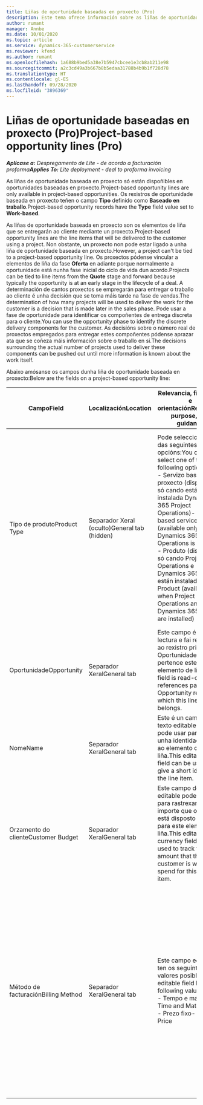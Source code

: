 ```yaml
---
title: Liñas de oportunidade baseadas en proxecto (Pro)
description: Este tema ofrece información sobre as liñas de oportunidade baseadas en proxecto. (Pro)
author: rumant
manager: Annbe
ms.date: 10/01/2020
ms.topic: article
ms.service: dynamics-365-customerservice
ms.reviewer: kfend
ms.author: rumant
ms.openlocfilehash: 1a688b9bed5a38e7b5947cbcee1e3cb8ab211e98
ms.sourcegitcommit: a2c3cd49a3b667b8b5edaa31788b4b9b1f728d78
ms.translationtype: HT
ms.contentlocale: gl-ES
ms.lasthandoff: 09/28/2020
ms.locfileid: "3896369"
---
```

# <a name="project-based-opportunity-lines-pro"></a><span data-ttu-id="9811a-104">Liñas de oportunidade baseadas en proxecto (Pro)</span><span class="sxs-lookup"><span data-stu-id="9811a-104">Project-based opportunity lines (Pro)</span></span>

<span data-ttu-id="9811a-105">_**Aplícase a:** Despregamento de Lite - de acordo a facturación proforma_</span><span class="sxs-lookup"><span data-stu-id="9811a-105">_**Applies To:** Lite deployment - deal to proforma invoicing_</span></span>

<span data-ttu-id="9811a-106">As liñas de oportunidade baseada en proxecto só están dispoñibles en oportunidades baseadas en proxecto.</span><span class="sxs-lookup"><span data-stu-id="9811a-106">Project-based opportunity lines are only available in project-based opportunities.</span></span> <span data-ttu-id="9811a-107">Os rexistros de oportunidade baseada en proxecto teñen o campo **Tipo** definido como **Baseado en traballo**.</span><span class="sxs-lookup"><span data-stu-id="9811a-107">Project-based opportunity records have the **Type** field value set to **Work-based**.</span></span>

<span data-ttu-id="9811a-108">As liñas de oportunidade baseada en proxecto son os elementos de liña que se entregarán ao cliente mediante un proxecto.</span><span class="sxs-lookup"><span data-stu-id="9811a-108">Project-based opportunity lines are the line items that will be delivered to the customer using a project.</span></span> <span data-ttu-id="9811a-109">Non obstante, un proxecto non pode estar ligado a unha liña de oportunidade baseada en proxecto.</span><span class="sxs-lookup"><span data-stu-id="9811a-109">However, a project can't be tied to a project-based opportunity line.</span></span> <span data-ttu-id="9811a-110">Os proxectos pódense vincular a elementos de liña da fase **Oferta** en adiante porque normalmente a oportunidade está nunha fase inicial do ciclo de vida dun acordo.</span><span class="sxs-lookup"><span data-stu-id="9811a-110">Projects can be tied to line items from the **Quote** stage and forward because typically the opportunity is at an early stage in the lifecycle of a deal.</span></span> <span data-ttu-id="9811a-111">A determinación de cantos proxectos se empregarán para entregar o traballo ao cliente é unha decisión que se toma máis tarde na fase de vendas.</span><span class="sxs-lookup"><span data-stu-id="9811a-111">The determination of how many projects will be used to deliver the work for the customer is a decision that is made later in the sales phase.</span></span> <span data-ttu-id="9811a-112">Pode usar a fase de oportunidade para identificar os compoñentes de entrega discreta para o cliente.</span><span class="sxs-lookup"><span data-stu-id="9811a-112">You can use the opportunity phase to identify the discrete delivery components for the customer.</span></span> <span data-ttu-id="9811a-113">As decisións sobre o número real de proxectos empregados para entregar estes compoñentes pódense aprazar ata que se coñeza máis información sobre o traballo en si.</span><span class="sxs-lookup"><span data-stu-id="9811a-113">The decisions surrounding the actual number of projects used to deliver these components can be pushed out until more information is known about the work itself.</span></span>

<span data-ttu-id="9811a-114">Abaixo amósanse os campos dunha liña de oportunidade baseada en proxecto:</span><span class="sxs-lookup"><span data-stu-id="9811a-114">Below are the fields on a project-based opportunity line:</span></span>

| <span data-ttu-id="9811a-115">**Campo**</span><span class="sxs-lookup"><span data-stu-id="9811a-115">**Field**</span></span> | <span data-ttu-id="9811a-116">**Localización**</span><span class="sxs-lookup"><span data-stu-id="9811a-116">**Location**</span></span> | <span data-ttu-id="9811a-117">**Relevancia, finalidade e orientación**</span><span class="sxs-lookup"><span data-stu-id="9811a-117">**Relevance, purpose, and guidance**</span></span> | <span data-ttu-id="9811a-118">**Impacto descendente**</span><span class="sxs-lookup"><span data-stu-id="9811a-118">**Downstream impact**</span></span> |
| --- | --- | --- | --- |
| <span data-ttu-id="9811a-119">Tipo de produto</span><span class="sxs-lookup"><span data-stu-id="9811a-119">Product Type</span></span> | <span data-ttu-id="9811a-120">Separador Xeral (oculto)</span><span class="sxs-lookup"><span data-stu-id="9811a-120">General tab (hidden)</span></span> | <span data-ttu-id="9811a-121">Pode seleccionar unha das seguintes opcións:</span><span class="sxs-lookup"><span data-stu-id="9811a-121">You can select one of the following options:</span></span></br><span data-ttu-id="9811a-122">- Servizo baseado en proxecto (dispoñible só cando está instalada Dynamics 365 Project Operations)</span><span class="sxs-lookup"><span data-stu-id="9811a-122">- Project-based service (available only when Dynamics 365 Project Operations is installed)</span></span></br><span data-ttu-id="9811a-123">- Produto (dispoñible só cando Project Operations e Dynamics 365 Sales están instaladas)</span><span class="sxs-lookup"><span data-stu-id="9811a-123">- Product (available only when Project Operations and Dynamics 365 Sales are installed)</span></span> | <span data-ttu-id="9811a-124">O valor deste campo establécese en **Servizo baseado en proxecto** cando crea unha liña de oportunidade baseada en proxecto desde a grade de liñas baseadas en proxecto na Oportunidade.</span><span class="sxs-lookup"><span data-stu-id="9811a-124">The value of this field is set to **Project-based service** when you create a project-based opportunity line from the project-based lines grid on the Opportunity.</span></span> <br> <span data-ttu-id="9811a-125">Se cambia ou anula este valor, a funcionalidade do proxecto non se activará nos seus elementos de liña baseada en proxecto.</span><span class="sxs-lookup"><span data-stu-id="9811a-125">If you change or override this value, the project functionality won't be enabled on your project-based line items.</span></span> |
| <span data-ttu-id="9811a-126">Oportunidade</span><span class="sxs-lookup"><span data-stu-id="9811a-126">Opportunity</span></span> | <span data-ttu-id="9811a-127">Separador Xeral</span><span class="sxs-lookup"><span data-stu-id="9811a-127">General tab</span></span> | <span data-ttu-id="9811a-128">Este campo é de só lectura e fai referencia ao rexistro principal de Oportunidade ao que pertence este elemento de liña.</span><span class="sxs-lookup"><span data-stu-id="9811a-128">This field is read-only and references parent Opportunity record to which this line item belongs.</span></span> | <span data-ttu-id="9811a-129">Non hai ningún impacto descendente deste campo.</span><span class="sxs-lookup"><span data-stu-id="9811a-129">There is no downstream impact from this field.</span></span> |
| <span data-ttu-id="9811a-130">Nome</span><span class="sxs-lookup"><span data-stu-id="9811a-130">Name</span></span> | <span data-ttu-id="9811a-131">Separador Xeral</span><span class="sxs-lookup"><span data-stu-id="9811a-131">General tab</span></span> | <span data-ttu-id="9811a-132">Este é un campo de texto editable que se pode usar para dar unha identidade curta ao elemento de liña.</span><span class="sxs-lookup"><span data-stu-id="9811a-132">This editable text field can be used to give a short identity to the line item.</span></span> | <span data-ttu-id="9811a-133">Este valor transfírese á liña de oferta cando cree unha oferta a partir desta oportunidade.</span><span class="sxs-lookup"><span data-stu-id="9811a-133">This value is carried over to the quote line when you create a quote from this opportunity.</span></span> |
| <span data-ttu-id="9811a-134">Orzamento do cliente</span><span class="sxs-lookup"><span data-stu-id="9811a-134">Customer Budget</span></span> | <span data-ttu-id="9811a-135">Separador Xeral</span><span class="sxs-lookup"><span data-stu-id="9811a-135">General tab</span></span> | <span data-ttu-id="9811a-136">Este campo de moeda editable pode usarse para rastrexar o importe que o cliente está disposto a gastar para este elemento de liña.</span><span class="sxs-lookup"><span data-stu-id="9811a-136">This editable currency field can be used to track the amount that the customer is willing to spend for this line item.</span></span> | <span data-ttu-id="9811a-137">Este valor transfírese ao campo correspondente da liña de oferta cando cree unha oferta a partir desta oportunidade.</span><span class="sxs-lookup"><span data-stu-id="9811a-137">This value is carried over to the corresponding field on the quote line when you create a quote from this opportunity.</span></span> |
| <span data-ttu-id="9811a-138">Método de facturación</span><span class="sxs-lookup"><span data-stu-id="9811a-138">Billing Method</span></span> | <span data-ttu-id="9811a-139">Separador Xeral</span><span class="sxs-lookup"><span data-stu-id="9811a-139">General tab</span></span> | <span data-ttu-id="9811a-140">Este campo editable ten os seguintes valores posibles:</span><span class="sxs-lookup"><span data-stu-id="9811a-140">This editable field has the following values:</span></span></br><span data-ttu-id="9811a-141">- Tempo e material</span><span class="sxs-lookup"><span data-stu-id="9811a-141">- Time and Material</span></span></br><span data-ttu-id="9811a-142">- Prezo fixo</span><span class="sxs-lookup"><span data-stu-id="9811a-142">- Fixed Price</span></span> | <span data-ttu-id="9811a-143">Este valor transfírese ao campo correspondente da liña de oferta cando cree unha oferta a partir desta oportunidade.</span><span class="sxs-lookup"><span data-stu-id="9811a-143">This value is carried over to the corresponding field on the quote line when you create a quote from this opportunity.</span></span> <span data-ttu-id="9811a-144">Despois de crear a liña de oferta, o campo bloquéase e non se pode cambiar.</span><span class="sxs-lookup"><span data-stu-id="9811a-144">After the quote line is created, the field is locked and can't be changed.</span></span> <span data-ttu-id="9811a-145">Atribúa este valor de campo coa maior precisión posible.</span><span class="sxs-lookup"><span data-stu-id="9811a-145">Assign this field value as accurately as possible.</span></span> <span data-ttu-id="9811a-146">Se precisa cambiar o valor deste campo na liña de oferta, elimine e cree de novo a liña de oferta.</span><span class="sxs-lookup"><span data-stu-id="9811a-146">If you need to change the value of this field on the quote line, delete and re-create the quote line.</span></span> |
